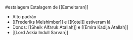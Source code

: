 #estalagem
Estalagem de [[Esmeltaran]]

- Alto padrão
- [[Frederiks Melshimber]] e [[Kotel]] estiveram lá
- Donos: [[Sheik Alfaruk Atallah]] e [[Emira Kadija Atallah]]
- [[Lord Askia Indull Sarvan]]

